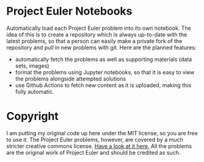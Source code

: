# Project Euler Notebooks

Automatically load each Project Euler problem into its own notebook. The idea of this is to create a repository which is always up-to-date with the latest problems, so that a person can easily make a private fork of the repository and pull in new problems with git. Here are the planned features:

- automatically fetch the problems as well as supporting materials (data sets, images)
- format the problems using Jupyter notebooks, so that it is easy to view the problems alongside attempted solutions
- use Github Actions to fetch new content as it is uploaded, making this fully automatic.

# Copyright

I am putting my original code up here under the MIT license, so you are free to use it. The Project Euler problems, however, are covered by a much stricter creative commons license. [Have a look at it here.](https://projecteuler.net/copyright) All the problems are the original work of Project Euler and should be credited as such.
